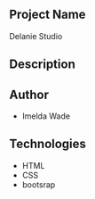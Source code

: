 ## Project Name
Delanie Studio

## Description


## Author
* Imelda Wade

## Technologies                                                             
* HTML
* CSS
* bootsrap

<!-- ## Project live link
* https://imeldawade.github.io/Portfolio.Page/

## License
An agreement is hereby entered into between the software development team and the software users.
No guarantee is made by the software vendor to the third party of no software bugs, downtime or any other expectations not met by the developer.

##  setup Instructions
To run this project, install it locally on your computer. -->